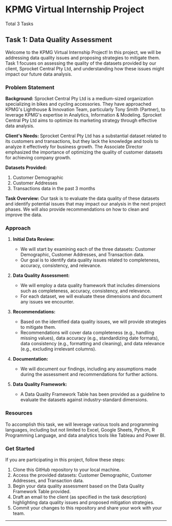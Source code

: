 # KPMG Virtual Internship Project
Total 3 Tasks
## Task 1: Data Quality Assessment

Welcome to the KPMG Virtual Internship Project! In this project, we will be addressing data quality issues and proposing strategies to mitigate them. Task 1 focuses on assessing the quality of the datasets provided by our client, Sprocket Central Pty Ltd, and understanding how these issues might impact our future data analysis.

### Problem Statement

**Background:**
Sprocket Central Pty Ltd is a medium-sized organization specializing in bikes and cycling accessories. They have approached KPMG's Lighthouse & Innovation Team, particularly Tony Smith (Partner), to leverage KPMG's expertise in Analytics, Information & Modeling. Sprocket Central Pty Ltd aims to optimize its marketing strategy through effective data analysis.

**Client's Needs:**
Sprocket Central Pty Ltd has a substantial dataset related to its customers and transactions, but they lack the knowledge and tools to analyze it effectively for business growth. The Associate Director emphasized the importance of optimizing the quality of customer datasets for achieving company growth.

**Datasets Provided:**
1. Customer Demographic
2. Customer Addresses
3. Transactions data in the past 3 months

**Task Overview:**
Our task is to evaluate the data quality of these datasets and identify potential issues that may impact our analysis in the next project phases. We will also provide recommendations on how to clean and improve the data.

### Approach

1. **Initial Data Review:**
   - We will start by examining each of the three datasets: Customer Demographic, Customer Addresses, and Transaction data.
   - Our goal is to identify data quality issues related to completeness, accuracy, consistency, and relevance.

2. **Data Quality Assessment:**
   - We will employ a data quality framework that includes dimensions such as completeness, accuracy, consistency, and relevance.
   - For each dataset, we will evaluate these dimensions and document any issues we encounter.

3. **Recommendations:**
   - Based on the identified data quality issues, we will provide strategies to mitigate them.
   - Recommendations will cover data completeness (e.g., handling missing values), data accuracy (e.g., standardizing date formats), data consistency (e.g., formatting and cleaning), and data relevance (e.g., excluding irrelevant columns).

4. **Documentation:**
   - We will document our findings, including any assumptions made during the assessment and recommendations for further actions.
   
5. **Data Quality Framework:**
   - A Data Quality Framework Table has been provided as a guideline to evaluate the datasets against industry-standard dimensions.

### Resources

To accomplish this task, we will leverage various tools and programming languages, including but not limited to Excel, Google Sheets, Python, R Programming Language, and data analytics tools like Tableau and Power BI.

### Get Started

If you are participating in this project, follow these steps:

1. Clone this GitHub repository to your local machine.
2. Access the provided datasets: Customer Demographic, Customer Addresses, and Transaction data.
3. Begin your data quality assessment based on the Data Quality Framework Table provided.
4. Draft an email to the client (as specified in the task description) highlighting data quality issues and proposed mitigation strategies.
5. Commit your changes to this repository and share your work with your team.

----


